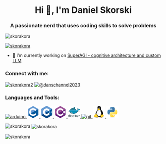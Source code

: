 <h1 align="center">Hi 👋, I'm Daniel Skorski</h1>
<h3 align="center">A passionate nerd that uses coding skills to solve problems</h3>

<p align="left"> <img src="https://komarev.com/ghpvc/?username=skorakora&label=Profile%20views&color=0e75b6&style=flat" alt="skorakora" /> </p>

<p align="left"> <a href="https://github.com/ryo-ma/github-profile-trophy"><img src="https://github-profile-trophy.vercel.app/?username=skorakora" alt="skorakora" /></a> </p>

- 🔭 I’m currently working on [SuperAGI - cognitive architecture and custom LLM](https://superagi.com/)

<h3 align="left">Connect with me:</h3>
<p align="left">
<a href="https://fb.com/skorakora2" target="blank"><img align="center" src="https://raw.githubusercontent.com/rahuldkjain/github-profile-readme-generator/master/src/images/icons/Social/facebook.svg" alt="skorakora2" height="30" width="40" /></a>
<a href="https://www.youtube.com/@danschannel2023" target="blank"><img align="center" src="https://raw.githubusercontent.com/rahuldkjain/github-profile-readme-generator/master/src/images/icons/Social/youtube.svg" alt="@danschannel2023" height="30" width="40" /></a>
</p>

<h3 align="left">Languages and Tools:</h3>
<p align="left"> <a href="https://www.arduino.cc/" target="_blank" rel="noreferrer"> <img src="https://cdn.worldvectorlogo.com/logos/arduino-1.svg" alt="arduino" width="40" height="40"/> </a> <a href="https://www.cprogramming.com/" target="_blank" rel="noreferrer"> <img src="https://raw.githubusercontent.com/devicons/devicon/master/icons/c/c-original.svg" alt="c" width="40" height="40"/> </a> <a href="https://www.w3schools.com/cpp/" target="_blank" rel="noreferrer"> <img src="https://raw.githubusercontent.com/devicons/devicon/master/icons/cplusplus/cplusplus-original.svg" alt="cplusplus" width="40" height="40"/> </a> <a href="https://www.w3schools.com/cs/" target="_blank" rel="noreferrer"> <img src="https://raw.githubusercontent.com/devicons/devicon/master/icons/csharp/csharp-original.svg" alt="csharp" width="40" height="40"/> </a> <a href="https://www.docker.com/" target="_blank" rel="noreferrer"> <img src="https://raw.githubusercontent.com/devicons/devicon/master/icons/docker/docker-original-wordmark.svg" alt="docker" width="40" height="40"/> </a> <a href="https://git-scm.com/" target="_blank" rel="noreferrer"> <img src="https://www.vectorlogo.zone/logos/git-scm/git-scm-icon.svg" alt="git" width="40" height="40"/> </a> <a href="https://www.linux.org/" target="_blank" rel="noreferrer"> <img src="https://raw.githubusercontent.com/devicons/devicon/master/icons/linux/linux-original.svg" alt="linux" width="40" height="40"/> </a> <a href="https://www.python.org" target="_blank" rel="noreferrer"> <img src="https://raw.githubusercontent.com/devicons/devicon/master/icons/python/python-original.svg" alt="python" width="40" height="40"/> </a> </p>

<p><img align="left" src="https://github-readme-stats.vercel.app/api/top-langs?username=skorakora&show_icons=true&locale=en&layout=compact" alt="skorakora" /></p>

<p>&nbsp;<img align="center" src="https://github-readme-stats.vercel.app/api?username=skorakora&show_icons=true&locale=en" alt="skorakora" /></p>

<p><img align="center" src="https://github-readme-streak-stats.herokuapp.com/?user=skorakora&" alt="skorakora" /></p>

